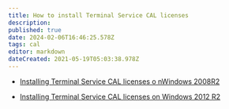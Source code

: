 ```yaml
---
title: How to install Terminal Service CAL licenses
description: 
published: true
date: 2024-02-06T16:46:25.578Z
tags: cal
editor: markdown
dateCreated: 2021-05-19T05:03:38.978Z
---
```


- [Installing Terminal Service CAL licenses o nWindows 2008R2](/ThirdPartyPanelsApplicationSoftwares/OperatingSystem/Windows/WindowsHowTOs/HowtoinstallTerminalServiceCALlicenses/InstallingTerminalServiceCALlicensesonWindows2008R2)

- [Installing Terminal Service CAL licenses on Windows 2012 R2](/ThirdPartyPanelsApplicationSoftwares/OperatingSystem/Windows/WindowsHowTOs/HowtoinstallTerminalServiceCALlicenses/InstallingTerminalServiceCALlicensesonWindows2012R2)